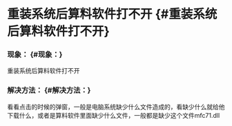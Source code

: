 # 重装系统后算料软件打不开 {#重装系统后算料软件打不开}

### 现象： {#现象：}

重装系统后算料软件打不开

### 解决方法： {#解决方法：}

看看点击的时候的弹窗，一般是电脑系统缺少什么文件造成的，看缺少什么就给他下载什么，或者是算料软件里面缺少什么文件，一般都是缺少这个文件mfc71.dll

